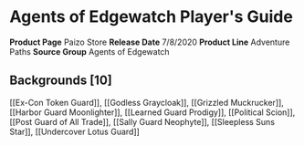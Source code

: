 ﻿---
id: '43'
name: Agents of Edgewatch Player's Guide
rarity: Common
source: null
trait: null
type: Source

---
# Agents of Edgewatch Player's Guide

**Product Page** Paizo Store
**Release Date** 7/8/2020
**Product Line** Adventure Paths
**Source Group** Agents of Edgewatch

## Backgrounds [10]

[[Ex-Con Token Guard]], [[Godless Graycloak]], [[Grizzled Muckrucker]], [[Harbor Guard Moonlighter]], [[Learned Guard Prodigy]], [[Political Scion]], [[Post Guard of All Trade]], [[Sally Guard Neophyte]], [[Sleepless Suns Star]], [[Undercover Lotus Guard]]